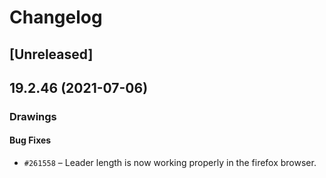 # Changelog

## [Unreleased]

## 19.2.46 (2021-07-06)

### Drawings

#### Bug Fixes

- `#261558` – Leader length is now working properly in the firefox browser.